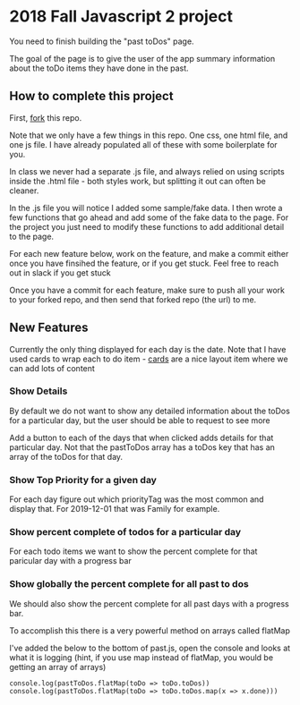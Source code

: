 # 2018 Fall Javascript 2 project

You need to finish building the "past toDos" page.

The goal of the page is to give the user of the app summary information about
the toDo items they have done in the past.

## How to complete this project

First, [fork](https://help.github.com/articles/fork-a-repo/) this repo.

Note that we only have a few things in this repo. One css, one html file, and
one js file. I have already populated all of these with some boilerplate for
you.

In class we never had a separate .js file, and always relied on using scripts
inside the .html file - both styles work, but splitting it out can often be
cleaner.

In the .js file you will notice I added some sample/fake data. I then wrote a
few functions that go ahead and add some of the fake data to the page. For the
project you just need to modify these functions to add additional detail to the
page. 

For each new feature below, work on the feature, and make a commit either once
you have finsihed the feature, or if you get stuck. Feel free to reach out in
slack if you get stuck

Once you have a commit for each feature, make sure to push all your work to your
forked repo, and then send that forked repo (the url) to me. 

## New Features

Currently the only thing displayed for each day is the date. Note that I have
used cards to wrap each to do item - [cards](https://getbootstrap.com/docs/4.1/components/card/) are a nice layout item where we can
add lots of content

### Show Details

By default we do not want to show any detailed information about the toDos for a
particular day, but the user should be able to request to see more

Add a button to each of the days that when clicked adds details for that
particular day. Not that the pastToDos array has a toDos key that has an array
of the toDos for that day.

### Show Top Priority for a given day

For each day figure out which priorityTag was the most common and display that.
For 2019-12-01 that was Family for example.

### Show percent complete of todos for a particular day

For each todo items we want to show the percent complete for that paricular day
with a progress bar

### Show globally the percent complete for all past to dos

We should also show the percent complete for all past days with a progress bar.

To accomplish this there is a very powerful method on arrays called flatMap

I've added the below to the bottom of past.js, open the console and looks at
what it is logging (hint, if you use map instead of flatMap, you would be
getting an array of arrays)

```
console.log(pastToDos.flatMap(toDo => toDo.toDos))
console.log(pastToDos.flatMap(toDo => toDo.toDos.map(x => x.done)))
```

